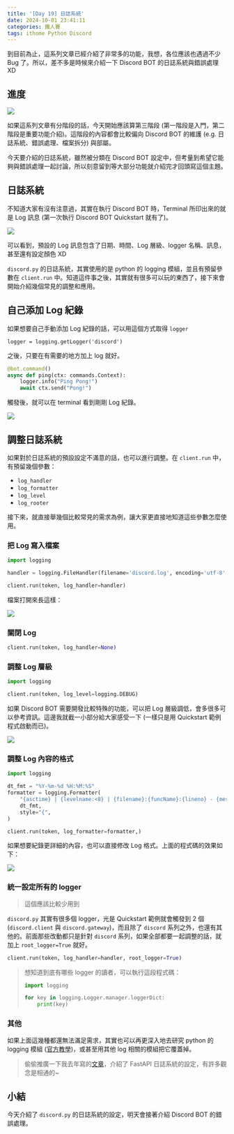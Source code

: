 ```yaml
---
title: '[Day 19] 日誌系統'
date: 2024-10-01 23:41:11
categories: 鐵人賽
tags: ithome Python Discord
---
```


到目前為止，這系列文章已經介紹了非常多的功能，我想，各位應該也遇過不少 Bug 了。所以，差不多是時候來介紹一下 Discord BOT 的日誌系統與錯誤處理 XD

<!-- more -->

## 進度

![](https://firebasestorage.googleapis.com/v0/b/images-7e754.appspot.com/o/ithome_2024%2F19_roadmap.jpg?alt=media&token=b7f3b1fc-347e-4c6f-8397-4f0fefbfbdc0)

如果這系列文章有分階段的話，今天開始應該算第三階段 (第一階段是入門，第二階段是重要功能介紹)。這階段的內容都會比較偏向 Discord BOT 的維護 (e.g. 日誌系統、錯誤處理、檔案拆分) 與部屬。

今天要介紹的日誌系統，雖然被分類在 Discord BOT 設定中，但考量到希望它能夠與錯誤處理一起討論，所以刻意留到等大部分功能就介紹完才回頭寫這個主題。

## 日誌系統

不知道大家有沒有注意過，其實在執行 Discord BOT 時，Terminal 所印出來的就是 Log 訊息 (第一次執行 Discord BOT Quickstart 就有了)。

![](https://firebasestorage.googleapis.com/v0/b/images-7e754.appspot.com/o/ithome_2024%2F03_run_01.png?alt=media&token=66af701c-0ecf-47a0-b49e-97de344105a2)

可以看到，預設的 Log 訊息包含了日期、時間、Log 層級、logger 名稱、訊息，甚至還有設定顏色 XD

`discord.py` 的日誌系統，其實使用的是 python 的 logging 模組，並且有預留參數在 `client.run` 中。知道這件事之後，其實就有很多可以玩的東西了，接下來會開始介紹幾個常見的調整和應用。

## 自己添加 Log 紀錄

如果想要自己手動添加 Log 紀錄的話，可以用這個方式取得 `logger`

```
logger = logging.getLogger('discord')
```

之後，只要在有需要的地方加上 log 就好。

```python
@bot.command()
async def ping(ctx: commands.Context):
    logger.info("Ping Pong!")
    await ctx.send("Pong!")
```

觸發後，就可以在 terminal 看到剛剛 Log 紀錄。

![](https://firebasestorage.googleapis.com/v0/b/images-7e754.appspot.com/o/ithome_2024%2F19_log_01.png?alt=media&token=d4191de7-0a12-4eef-b021-9b2d4357306d)

## 調整日誌系統

如果對於日誌系統的預設設定不滿意的話，也可以進行調整。在 `client.run` 中，有預留幾個參數：
- `log_handler`
- `log_formatter`
- `log_level`
- `log_rooter`

接下來，就直接舉幾個比較常見的需求為例，讓大家更直接地知道這些參數怎麼使用。

### 把 Log 寫入檔案

```python
import logging

handler = logging.FileHandler(filename='discord.log', encoding='utf-8', mode='w')

client.run(token, log_handler=handler)
```

檔案打開來長這樣：

![](https://firebasestorage.googleapis.com/v0/b/images-7e754.appspot.com/o/ithome_2024%2F19_log_02.png?alt=media&token=32117fa2-d261-47b8-8503-445cfb42005e)

### 關閉 Log

```python
client.run(token, log_handler=None)
```

### 調整 Log 層級

```python
import logging

client.run(token, log_level=logging.DEBUG)
```

如果 Discord BOT 需要開發比較特殊的功能，可以把 Log 層級調低，會多很多可以參考資訊。這邊我就截一小部分給大家感受一下 (一樣只是用 Quickstart 範例程式啟動而已)。

![](https://firebasestorage.googleapis.com/v0/b/images-7e754.appspot.com/o/ithome_2024%2F19_log_03.png?alt=media&token=a5c2a260-06e8-449c-85fa-9d140c589e83)

### 調整 Log 內容的格式

```python
import logging

dt_fmt = "%Y-%m-%d %H:%M:%S"
formatter = logging.Formatter(
    "{asctime} | {levelname:<8} | {filename}:{funcName}:{lineno} - {message}",
    dt_fmt,
    style="{",
)

client.run(token, log_formatter=formatter,)
```

如果想要紀錄更詳細的內容，也可以直接修改 Log 格式。上面的程式碼的效果如下：

![](https://firebasestorage.googleapis.com/v0/b/images-7e754.appspot.com/o/ithome_2024%2F19_log_04.png?alt=media&token=ece70bb4-f347-4adc-92a4-1480bff0d1af)

### 統一設定所有的 logger

> 這個應該比較少用到

`discord.py` 其實有很多個 logger，光是 Quickstart 範例就會觸發到 2 個 (`discord.client` 與 `discord.gateway`)，而且除了 `discord` 系列之外，也還有其他的。前面那些改動都只是針對 `discord` 系列，如果全部都要一起調整的話，就加上 `root_logger=True` 就好。

```python
client.run(token, log_handler=handler, root_logger=True)
```

> 想知道到底有哪些 logger 的讀者，可以執行這段程式碼：
> ```python
> import logging
> 
> for key in logging.Logger.manager.loggerDict:
>     print(key)
> ```

### 其他

如果上面這幾種都還無法滿足需求，其實也可以再更深入地去研究 python 的 logging 模組 ([官方教學](https://docs.python.org/3/howto/logging.html))，或甚至用其他 log 相關的模組把它覆蓋掉。

> 偷偷推廣一下我去年寫的[文章](https://ithelp.ithome.com.tw/articles/10333815)，介紹了 FastAPI 日誌系統的設定，有許多觀念是相通的~

## 小結

今天介紹了 `discord.py` 的日誌系統的設定，明天會接著介紹 Discord BOT 的錯誤處理。
